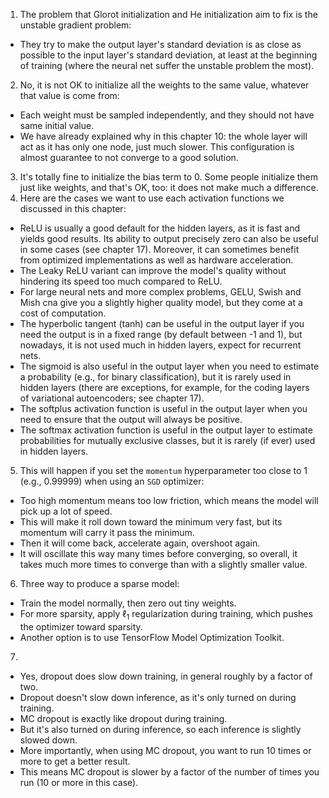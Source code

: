 1. The problem that Glorot initialization and He initialization aim to fix is the unstable gradient problem:
- They try to make the output layer's standard deviation is as close as possible to the input layer's standard deviation, at least at the beginning of training (where the neural net suffer the unstable problem the most).
2. No, it is not OK to initialize all the weights to the same value, whatever that value is come from:
- Each weight must be sampled independently, and they should not have same initial value.
- We have already explained why in this chapter 10: the whole layer will act as it has only one node, just much slower. This configuration is almost guarantee to not converge to a good solution.
3. It's totally fine to initialize the bias term to 0. Some people initialize them just like weights, and that's OK, too: it does not make much a difference.
4. Here are the cases we want to use each activation functions we discussed in this chapter:
- ReLU is usually a good default for the hidden layers, as it is fast and yields good results. Its ability to output precisely zero can also be useful in some cases (see chapter 17). Moreover, it can sometimes benefit from optimized implementations as well as hardware acceleration.
- The Leaky ReLU variant can improve the model's quality without hindering its speed too much compared to ReLU.
- For large neural nets and more complex problems, GELU, Swish and Mish cna give you a slightly higher quality model, but they come at a cost of computation.
- The hyperbolic tangent (tanh) can be useful in the output layer if you need the output is in a fixed range (by default between -1 and 1), but nowadays, it is not used much in hidden layers, expect for recurrent nets.
- The sigmoid is also useful in the output layer when you need to estimate a probability (e.g., for binary classification), but it is rarely used in hidden layers (there are exceptions, for example, for the coding layers of variational autoencoders; see chapter 17).
- The softplus activation function is useful in the output layer when you need to ensure that the output will always be positive.
- The softmax activation function is useful in the output layer to estimate probabilities for mutually exclusive classes, but it is rarely (if ever) used in hidden layers.
5. This will happen if you set the `momentum` hyperparameter too close to 1 (e.g., 0.99999) when using an `SGD` optimizer:
- Too high momentum means too low friction, which means the model will pick up a lot of speed.
- This will make it roll down toward the minimum very fast, but its momentum will carry it pass the minimum.
- Then it will come back, accelerate again, overshoot again.
- It will oscillate this way many times before converging, so overall, it takes much more times to converge than with a slightly smaller value.
6. Three way to produce a sparse model:
- Train the model normally, then zero out tiny weights.
- For more sparsity, apply $\ell_1$ regularization during training, which pushes the optimizer toward sparsity.
- Another option is to use TensorFlow Model Optimization Toolkit.
7. 
- Yes, dropout does slow down training, in general roughly by a factor of two.
- Dropout doesn't slow down inference, as it's only turned on during training.
- MC dropout is exactly like dropout during training.
- But it's also turned on during inference, so each inference is slightly slowed down.
- More importantly, when using MC dropout, you want to run 10 times or more to get a better result.
- This means MC dropout is slower by a factor of the number of times you run (10 or more in this case).